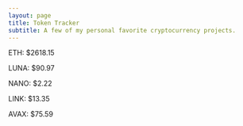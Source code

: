 ```yaml
---
layout: page
title: Token Tracker
subtitle: A few of my personal favorite cryptocurrency projects.
---
```


<!--BEGINCRYPTOINPUT-->
ETH: $2618.15

LUNA: $90.97

NANO: $2.22

LINK: $13.35

AVAX: $75.59

<!--ENDCRYPTOINPUT-->
